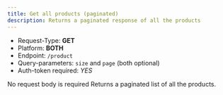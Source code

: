 ```yaml
---
title: Get all products (paginated)
description: Returns a paginated response of all the products
---
```


- Request-Type: **GET**
- Platform: **BOTH**
- Endpoint: `/product`
- Query-parameters: `size` and `page` (both optional)
- Auth-token required: *YES*

No request body is required
Returns a paginated list of all the products.
